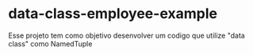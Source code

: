 # data-class-employee-example
Esse projeto tem como objetivo desenvolver um codigo que utilize "data class" como NamedTuple
